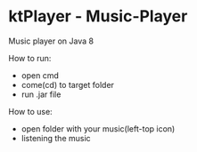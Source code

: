 # ktPlayer - Music-Player
Music player on Java 8

How to run:
  - open cmd
  - come(cd) to target folder
  - run .jar file
  
How to use:
  - open folder with your music(left-top icon)
  - listening the music

